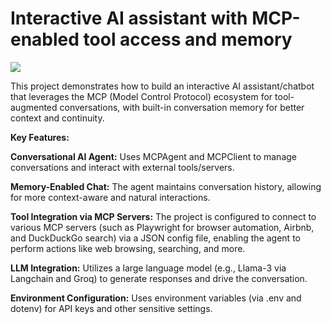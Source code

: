 # Interactive AI assistant with MCP-enabled tool access and memory

![](https://github.com/HarichandanaGonuguntla/Interactive-AI-Assistant-with-MCP-Enabled-Tool-Access-and-Memory/blob/main/mcp.png)

This project demonstrates how to build an interactive AI assistant/chatbot that leverages the MCP (Model Control Protocol) ecosystem for tool-augmented conversations, with built-in conversation memory for better context and continuity.

**Key Features:**

**Conversational AI Agent:** Uses MCPAgent and MCPClient to manage conversations and interact with external tools/servers.

**Memory-Enabled Chat:** The agent maintains conversation history, allowing for more context-aware and natural interactions.

**Tool Integration via MCP Servers:** The project is configured to connect to various MCP servers (such as Playwright for browser automation, Airbnb, and DuckDuckGo search) via a JSON config file, enabling the agent to perform actions like web browsing, searching, and more.

**LLM Integration:** Utilizes a large language model (e.g., Llama-3 via Langchain and Groq) to generate responses and drive the conversation.

**Environment Configuration:** Uses environment variables (via .env and dotenv) for API keys and other sensitive settings.

